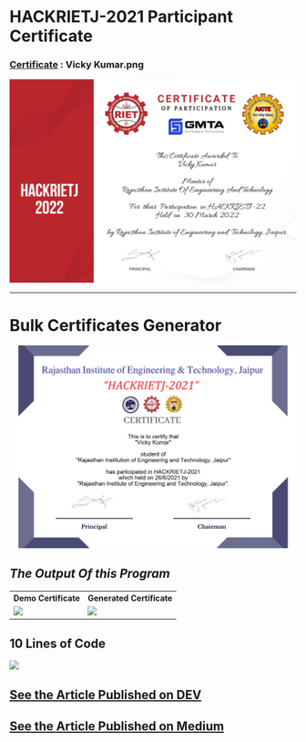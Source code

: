 # HACKRIETJ-2021 Participant Certificate

### [Certificate](https://github.com/imvickykumar999/Bulk-Certificates-Generator/tree/master/hackrietj2021/participants%20pictures) : Vicky Kumar.png

[![ss](https://github.com/imvickykumar999/Bulk-Certificates-Generator/blob/master/HACKRIETJ-2022/Bulk%20Certificate%20Automation/Certificate/Mentor/Vicky%20Kumar.png?raw=true)](https://github.com/imvickykumar999/Bulk-Certificates-Generator/blob/master/HACKRIETJ-2022/Bulk%20Certificate%20Automation/Participation%202022.py)

-------------------------------------------

# Bulk Certificates Generator

[![hackrietj2021](https://github.com/imvickykumar999/Bulk-Certificates-Generator/blob/master/hackrietj2021/participants%20pictures/Vicky%20Kumar.png?raw=true)](https://github.com/imvickykumar999/Bulk-Certificates-Generator/blob/232077b620e82f863ce1c2f207ccad96125e3a2e/hackrietj2021/AutoCertGen.py#L61)

## <h2><i>The Output Of this Program </i></h2>

<div align="center">
  <table style="width:100%">
  <tr>
    <th>Demo Certificate</th>
    <th>Generated Certificate</th> 
  </tr>
  <tr>
    <td><img src="https://raw.githubusercontent.com/bhargav-joshi/Certificates-Generator/master/certificate.jpg" width=300px></td>
   <td><img src="https://raw.githubusercontent.com/bhargav-joshi/Certificates-Generator/master/pictures/This%20is%20My%20Name.jpg" width=300px></td>
  </tr>
</table>
</div>

## <h2>10 Lines of Code </h2>
<img src="https://github.com/bhargav-joshi/Certificates-Generator/blob/master/carbon%20(2).png" width=800px>


## [See the Article Published on DEV](https://dev.to/bhargavjoshi/automatic-certificate-generator-in-python-10-lines-code-must-watch-automation-how-to-117o)

## [See the Article Published on Medium](https://bhargavjoshi55.medium.com/make-an-automatic-certificate-generator-in-python-10-lines-code-automation-how-to-90f383ffb326)
